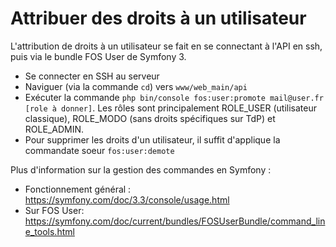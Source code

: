 # Attribuer des droits à un utilisateur

L'attribution de droits à un utilisateur se fait en se connectant à l'API en ssh, puis via le bundle FOS User de Symfony 3.

- Se connecter en SSH au serveur
- Naviguer (via la commande `cd`) vers `www/web_main/api`
- Exécuter la commande `php bin/console fos:user:promote mail@user.fr [role à donner]`. Les rôles sont principalement ROLE_USER (utilisateur classique), ROLE_MODO (sans droits spécifiques sur TdP) et ROLE_ADMIN.
- Pour supprimer les droits d'un utilisateur, il suffit d'applique la commandate soeur `fos:user:demote`

Plus d'information sur la gestion des commandes en Symfony : 
- Fonctionnement général : https://symfony.com/doc/3.3/console/usage.html
- Sur FOS User: https://symfony.com/doc/current/bundles/FOSUserBundle/command_line_tools.html
